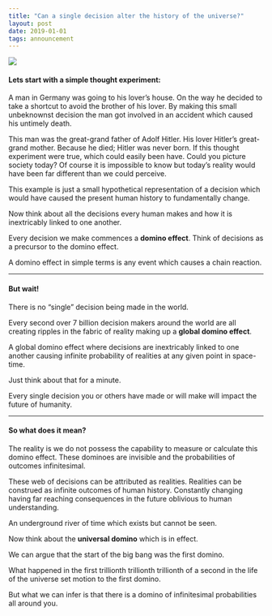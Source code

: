 ```yaml
---
title: "Can a single decision alter the history of the universe?"
layout: post
date: 2019-01-01
tags: announcement
---
```



![](https://cdn-images-1.medium.com/max/2560/1*scRQ2S7pHPGm8BP2hVucow.jpeg)
<span class="figcaption_hack"></span>

#### Lets start with **a simple thought experiment:**

A man in Germany was going to his lover’s house. On the way he decided to take a
shortcut to avoid the brother of his lover. By making this small unbeknownst
decision the man got involved in an accident which caused his untimely death.

This man was the great-grand father of Adolf Hitler. His lover Hitler’s
great-grand mother. Because he died; Hitler was never born. If this thought
experiment were true, which could easily been have. Could you picture society
today? Of course it is impossible to know but today’s reality would have been
far different than we could perceive.

This example is just a small hypothetical representation of a decision which
would have caused the present human history to fundamentally change.

Now think about all the decisions every human makes and how it is inextricably
linked to one another.

Every decision we make commences a **domino effect**. Think of decisions as a
precursor to the domino effect.

A domino effect in simple terms is any event which causes a chain reaction.

*****

#### But wait!

There is no “single” decision being made in the world.

Every second over 7 billion decision makers around the world are all creating
ripples in the fabric of reality making up a **global domino effect**.

A global domino effect where decisions are inextricably linked to one another
causing infinite probability of realities at any given point in space-time.

Just think about that for a minute.

Every single decision you or others have made or will make will impact the
future of humanity.

*****

#### So what does it mean?

The reality is we do not possess the capability to measure or calculate this
domino effect. These dominoes are invisible and the probabilities of outcomes
infinitesimal.

These web of decisions can be attributed as realities. Realities can be
construed as infinite outcomes of human history. Constantly changing having far
reaching consequences in the future oblivious to human understanding.

An underground river of time which exists but cannot be seen.

Now think about the **universal domino** which is in effect.

We can argue that the start of the big bang was the first domino.

What happened in the first trillionth trillionth trillionth of a second in the
life of the universe set motion to the first domino.

But what we can infer is that there is a domino of infinitesimal probabilities
all around you.
